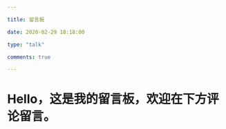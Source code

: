 ```yaml
---

title: 留言板

date: 2020-02-29 18:18:00   

type: "talk"                

comments: true            

---
```


<h1>Hello，这是我的留言板，欢迎在下方评论留言。</h1>
